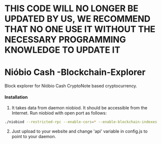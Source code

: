 # THIS CODE WILL NO LONGER BE UPDATED BY US, WE RECOMMEND THAT NO ONE USE IT WITHOUT THE NECESSARY PROGRAMMING KNOWLEDGE TO UPDATE IT


# Nióbio Cash -Blockchain-Explorer
Block explorer for Nióbio Cash CryptoNote based cryptocurrency.

#### Installation

1) It takes data from daemon niobiod. It should be accessible from the Internet. Run niobiod with open port as follows:
```bash
./niobiod --restricted-rpc --enable-cors=* --enable-blockchain-indexes --rpc-bind-ip=0.0.0.0 --rpc-bind-port=8314
```
2) Just upload to your website and change 'api' variable in config.js to point to your daemon.
